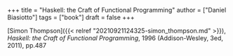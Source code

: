 +++
title = "Haskell: the Craft of Functional Programming"
author = ["Daniel Biasiotto"]
tags = ["book"]
draft = false
+++

[Simon Thompson]({{< relref "20210921124325-simon_thompson.md" >}}), _Haskell: the Craft of Functional Programming_, 1996 (Addison-Wesley, 3ed, 2011), pp.487